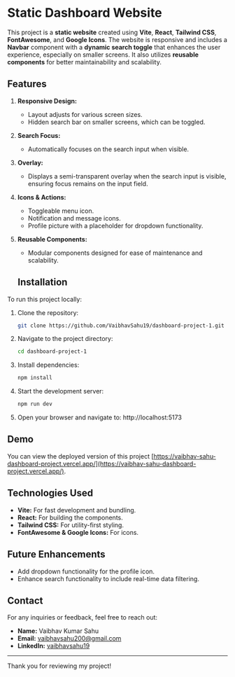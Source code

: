 # Static Dashboard Website 

This project is a **static website** created using **Vite**, **React**, **Tailwind CSS**, **FontAwesome**, and **Google Icons**. The website is responsive and includes a **Navbar** component with a **dynamic search toggle** that enhances the user experience, especially on smaller screens. It also utilizes **reusable components** for better maintainability and scalability.

## Features

1. **Responsive Design:**
   - Layout adjusts for various screen sizes.
   - Hidden search bar on smaller screens, which can be toggled.

2. **Search Focus:**
   - Automatically focuses on the search input when visible.

3. **Overlay:**
   - Displays a semi-transparent overlay when the search input is visible, ensuring focus remains on the input field.

4. **Icons & Actions:**
   - Toggleable menu icon.
   - Notification and message icons.
   - Profile picture with a placeholder for dropdown functionality.

5. **Reusable Components:**
   - Modular components designed for ease of maintenance and scalability.

   ## Installation

To run this project locally:

1. Clone the repository:

   ```bash
   git clone https://github.com/VaibhavSahu19/dashboard-project-1.git

2. Navigate to the project directory:

   ```bash
   cd dashboard-project-1

3. Install dependencies:

   ```bash
   npm install

4. Start the development server:

   ```bash
   npm run dev

5. Open your browser and navigate to:
   http://localhost:5173



## Demo

You can view the deployed version of this project [https://vaibhav-sahu-dashboard-project.vercel.app/](https://vaibhav-sahu-dashboard-project.vercel.app/).

## Technologies Used

- **Vite:** For fast development and bundling.
- **React:** For building the components.
- **Tailwind CSS:** For utility-first styling.
- **FontAwesome & Google Icons:** For icons.

## Future Enhancements

- Add dropdown functionality for the profile icon.
- Enhance search functionality to include real-time data filtering.

## Contact

For any inquiries or feedback, feel free to reach out:

- **Name:** Vaibhav Kumar Sahu
- **Email:** [vaibhavsahu200@gmail.com](https://mail.google.com/mail/?view=cm&fs=1&to=vaibhavsahu200@gmail.com)
- **LinkedIn:** [vaibhavsahu19](https://www.linkedin.com/in/vaibhavsahu19/)

---


Thank you for reviewing my project!
